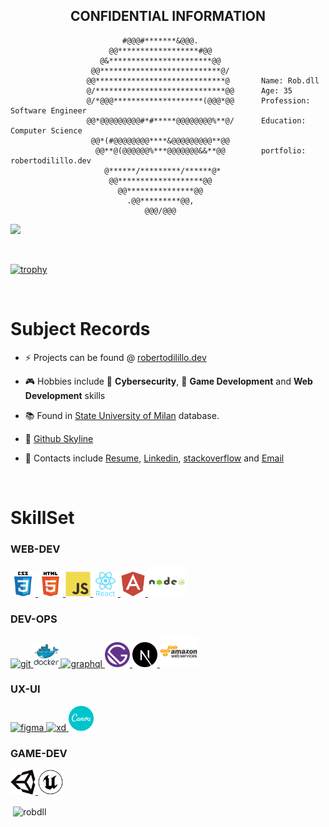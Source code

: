 
<h2 align="center" style="font-weight:700"> CONFIDENTIAL INFORMATION</h1>
                                        
                             #@@@#*******&@@@.          
                          @@******************#@@           
                        @&***********************@@         
                      @@***************************@/       
                     @@*****************************@       Name: Rob.dll
                     @/*****************************@@      Age: 35
                     @/*@@@********************(@@@*@@      Profession: Software Engineer
                     @@*@@@@@@@@@#*#*****@@@@@@@@%**@/      Education: Computer Science
                      @@*(#@@@@@@@@****&@@@@@@@@@**@@   
                       @@**@(@@@@@@%***@@@@@@@&&**@@        portfolio: robertodilillo.dev
                         @******/*********/******@*     
                          @@*******************@@       
                            @@***************@@         
                              .@@*********@@,           
                                  @@@/@@@               


<span>![](https://komarev.com/ghpvc/?username=robdll)<span>

<br>

[![trophy](https://github-profile-trophy.vercel.app/?username=robdll&rank=SECRET,SSS,SS,S,AAA,AA,A)](https://github.com/ryo-ma/github-profile-trophy)

<br>

# Subject Records

- ⚡ Projects can be found @ [robertodilillo.dev](https://robertodilillo.dev/)

- 🎮 Hobbies include 👤 **Cybersecurity**, 👾 **Game Development** and **Web Development** skills

- 📚 Found in [State University of Milan](https://www.unimi.it/it) database. 

- 🌆 [Github Skyline](https://skyline.github.com/robdll/2022)  

- 📝 Contacts include [Resume](https://drive.google.com/file/d/1VlGMsW1KyT5xoS0eQoEwh78UIy58C1Sr/view?usp=sharing), [Linkedin](https://www.linkedin.com/in/roberto-di-lillo/), [stackoverflow](https://stackoverflow.com/users/2324133/koop4) and [Email](dilillo.roberto@gmail.com)

<br>

# SkillSet 

<p align="left"> 

### WEB-DEV

<a href="https://www.w3schools.com/css/" target="_blank"> <img src="https://raw.githubusercontent.com/devicons/devicon/master/icons/css3/css3-original-wordmark.svg" alt="css3" width="40" height="40"/> </a> 
<a href="https://www.w3.org/html/" target="_blank"> <img src="https://raw.githubusercontent.com/devicons/devicon/master/icons/html5/html5-original-wordmark.svg" alt="html5" width="40" height="40"/> </a>
<a href="https://developer.mozilla.org/en-US/docs/Web/JavaScript" target="_blank"> <img src="https://raw.githubusercontent.com/devicons/devicon/master/icons/javascript/javascript-original.svg" alt="javascript" width="40" height="40"/> </a>
<a href="https://reactjs.org/" target="_blank"> <img src="https://raw.githubusercontent.com/devicons/devicon/master/icons/react/react-original-wordmark.svg" alt="react" width="40" height="40"/> </a> 
<a href="https://angular.io/" target="_blank"> <img src="https://raw.githubusercontent.com/devicons/devicon/master/icons/angularjs/angularjs-plain.svg" alt="Angular" width="40" height="40"/> </a> 
<a href="https://www.nodejs.com" target="_blank"> <img src="https://raw.githubusercontent.com/devicons/devicon/master/icons/nodejs/nodejs-original-wordmark.svg" alt="Node" width="60" height="50"/> </a> 

### DEV-OPS 
<a href="https://git-scm.com/" target="_blank"> <img src="https://www.vectorlogo.zone/logos/git-scm/git-scm-icon.svg" alt="git" width="35" height="40"/> </a>
<a href="https://www.docker.com/" target="_blank"> <img src="https://raw.githubusercontent.com/devicons/devicon/master/icons/docker/docker-original-wordmark.svg" alt="docker" width="40" height="40"/> </a>
<a href="https://graphql.org" target="_blank"> <img src="https://www.vectorlogo.zone/logos/graphql/graphql-icon.svg" alt="graphql" width="40" height="40"/> </a>
<a href="https://www.gatsbyjs.com/" target="_blank"> <img src="https://raw.githubusercontent.com/devicons/devicon/master/icons/gatsby/gatsby-plain.svg" alt="Gatsby" width="40" height="40"/> </a>
<a href="https://nextjs.com/" target="_blank"> <img src="https://raw.githubusercontent.com/devicons/devicon/master/icons/nextjs/nextjs-original.svg" alt="Next.js" width="40" height="40"/> </a>
<a href="https://aws.amazon.com/" target="_blank"> <img src="https://raw.githubusercontent.com/devicons/devicon/master/icons/amazonwebservices/amazonwebservices-original-wordmark.svg" alt="AWS" width="60" height="50"/> </a>

### UX-UI
 <a href="https://www.figma.com/" target="_blank"> <img src="https://www.vectorlogo.zone/logos/figma/figma-icon.svg" alt="figma" width="40" height="40"/> </a> 
<a href="https://www.adobe.com/products/xd.html" target="_blank"> <img src="https://cdn.worldvectorlogo.com/logos/adobe-xd.svg" alt="xd" width="40" height="40"/> </a> 
<a href="https://www.canva.com" target="_blank"> <img src="https://raw.githubusercontent.com/devicons/devicon/master/icons/canva/canva-original.svg" alt="Canva" width="40" height="40"/> </a> 

### GAME-DEV
<a href="https://unity.com/" target="_blank"> <img src="https://raw.githubusercontent.com/devicons/devicon/master/icons/unity/unity-original.svg" alt="Unity 3d" width="40" height="40"/> </a>
<a href="https://www.unrealengine.com/" target="_blank"> <img src="https://raw.githubusercontent.com/devicons/devicon/master/icons/unrealengine/unrealengine-original.svg" alt="Unreal Engine" width="40" height="40"/> </a>


</p>





<p>&nbsp;<img align="center" src="https://github-readme-stats.vercel.app/api?username=robdll&show_icons=true&locale=en" alt="robdll" /></p>
